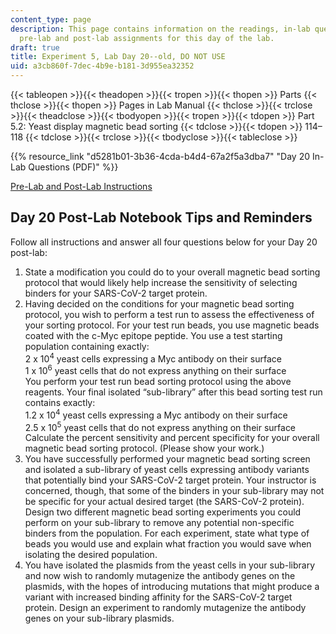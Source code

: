 ```yaml
---
content_type: page
description: This page contains information on the readings, in-lab questions, and
  pre-lab and post-lab assignments for this day of the lab.
draft: true
title: Experiment 5, Lab Day 20--old, DO NOT USE
uid: a3cb860f-7dec-4b9e-b181-3d955ea32352
---
```

{{< tableopen >}}{{< theadopen >}}{{< tropen >}}{{< thopen >}}
Parts
{{< thclose >}}{{< thopen >}}
Pages in Lab Manual
{{< thclose >}}{{< trclose >}}{{< theadclose >}}{{< tbodyopen >}}{{< tropen >}}{{< tdopen >}}
Part 5.2: Yeast display magnetic bead sorting
{{< tdclose >}}{{< tdopen >}}
114–118
{{< tdclose >}}{{< trclose >}}{{< tbodyclose >}}{{< tableclose >}}

{{% resource_link "d5281b01-3b36-4cda-b4d4-67a2f5a3dba7" "Day 20 In-Lab Questions (PDF)" %}}

[Pre-Lab and Post-Lab Instructions](https://draft.ocw.mit.edu/courses/7-003-applied-molecular-biology-lab-spring-2022/pages/lab-notebook-instructions/)

## Day 20 Post-Lab Notebook Tips and Reminders

Follow all instructions and answer all four questions below for your Day 20 post-lab:

1. State a modification you could do to your overall magnetic bead sorting protocol that would likely help increase the sensitivity of selecting binders for your SARS-CoV-2 target protein. 
2. Having decided on the conditions for your magnetic bead sorting protocol, you wish to perform a test run to assess the effectiveness of your sorting protocol. For your test run beads, you use magnetic beads coated with the c-Myc epitope peptide. You use a test starting population containing exactly:          
    2 x 10<sup>4</sup> yeast cells expressing a Myc antibody on their surface          
    1 x 10<sup>6</sup> yeast cells that do not express anything on their surface          
    You perform your test run bead sorting protocol using the above reagents. Your final isolated “sub-library” after this bead sorting test run contains exactly:          
    1.2 x 10<sup>4</sup> yeast cells expressing a Myc antibody on their surface          
    2.5 x 10<sup>5</sup> yeast cells that do not express anything on their surface          
    Calculate the percent sensitivity and percent specificity for your overall magnetic bead sorting protocol. (Please show your work.)
3. You have successfully performed your magnetic bead sorting screen and isolated a sub-library of yeast cells expressing antibody variants that potentially bind your SARS-CoV-2 target protein. Your instructor is concerned, though, that some of the binders in your sub-library may not be specific for your actual desired target (the SARS-CoV-2 protein).          
    Design two different magnetic bead sorting experiments you could perform on your sub-library to remove any potential non-specific binders from the population. For each experiment, state what type of beads you would use and explain what fraction you would save when isolating the desired population. 
4. You have isolated the plasmids from the yeast cells in your sub-library and now wish to randomly mutagenize the antibody genes on the plasmids, with the hopes of introducing mutations that might produce a variant with increased binding affinity for the SARS-CoV-2 target protein. Design an experiment to randomly mutagenize the antibody genes on your sub-library plasmids.